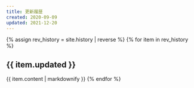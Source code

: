 ```yaml
---
title: 更新履歴
created: 2020-09-09
updated: 2021-12-20
---
```

{% assign rev_history = site.history | reverse %}
{% for item in rev_history %}
## <a name="{{ item.updated }}">{{ item.updated }}</a>
{{ item.content | markdownify }}
{% endfor %}
